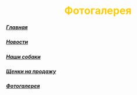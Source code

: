 <h1 align="center"><font color="#ffcc00">Фотогалерея</front></h1>
 <h5 align="left"> <a href="https://kirillgorlov123.github.io/Kennel-of-dogs-KrasnoeSelo">Главная</a></h5>
 <h5 align="left"> <a href="https://kirillgorlov123.github.io/Kennel-of-dogs-KrasnoeSelo/news">Новости</a></h5>
 <h5 align="left"> <a href="https://kirillgorlov123.github.io/Kennel-of-dogs-KrasnoeSelo/Our-dogs">Наши собаки</a></h5>
 <h5 align="left"> <a href="https://kirillgorlov123.github.io/Kennel-of-dogs-KrasnoeSelo/Puppies for sale">Щенки на продажу</a></h5>
 <h5 align="left"> <a href="https://kirillgorlov123.github.io/Kennel-of-dogs-KrasnoeSelo/Foto Gallery">Фотогалерея</a></h5>
